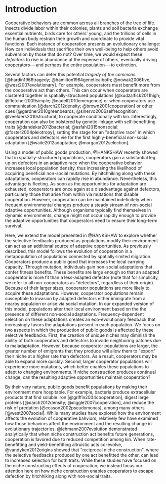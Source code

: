 # Introduction

Cooperative behaviors are common across all branches of the tree of life. Insects divide labor within their colonies, plants and soil bacteria exchange essential nutrients, birds care for others' young, and the trillions of cells in the human body restrain their growth and coordinate to provide vital functions. Each instance of cooperation presents an evolutionary challenge: How can individuals that sacrifice their own well-being to help others avoid subversion by those that do not? Over time, we would expect these *defectors* to rise in abundance at the expense of others, eventually driving cooperators---and perhaps the entire population---to extinction.

Several factors can defer this potential *tragedy of the commons* [@hardin1968tragedy; @hamilton1964geneticalboth; @nowak2006five; @west2007evolutionary]. For example, cooperators must benefit more from the cooperative act than others. This can occur when cooperators are clustered together in spatially-structured populations [@kudzalfick2011high; @fletcher2009simple; @nadell2010emergence] or when cooperators use communication [@darch2012density; @brown2001cooperation] or other cues [@gardner2010greenbeards; @sinervo2006selfrecognition; @veelders2010structural] to cooperate conditionally with kin. Interestingly, cooperation can also be bolstered by genetic linkage with self-benefitting traits [@dandekar2012bacterial; @asfahl2015nonsocial; @foster2004pleiotropy], setting the stage for an "adaptive race" in which cooperators and defectors vie for the first highly-beneficial non-social adaptation [@waite2012adaptation; @morgan2012selection].

Using a model of public goods production, @HANKSHAW recently showed that in spatially-structured populations, cooperators gain a substantial leg up on defectors in an adaptive race when the cooperative behavior increases local population density, thus increasing the likelihood of acquiring beneficial non-social mutations. By hitchhiking along with these adaptations, cooperators can rapidly rise in abundance. Nevertheless, this advantage is fleeting. As soon as the opportunities for adaptation are exhausted, cooperators are once again at a disadvantage against defectors, particularly those that arise from within via mutations that disable cooperation. However, cooperation can be maintained indefinitely when frequent environmental changes produce a steady stream of non-social adaptive opportunities. Although organisms typically find themselves in dynamic environments, change might not occur rapidly enough to provide the adaptive opportunities that cooperators need to ensure their long-term survival.

Here, we extend the model presented in @HANKSHAW to explore whether the selective feedbacks produced as populations modify their environment can act as an additional source of adaptive opportunities. As previously described, this model follows the evolution of cooperation in a metapopulation of populations connected by spatially-limited migration. Cooperators produce a public good that increases the local carrying capacity. Through mutation, individuals gain non-social adaptations that confer fitness benefits. These benefits are large enough so that an adapted cooperator is more fit than a less-adapted defector (note that for simplicity, we refer to all non-cooperators as "defectors", regardless of their origin). Because of their larger sizes, cooperator populations are more likely to acquire these adaptations. However, cooperator populations remain susceptible to invasion by adapted defectors either immigrate from a nearby populaion or arise via social mutation. In our expanded version of this model, populations alter their local environment based on the the presence of different non-social adaptations. Frequency-dependent selection on these adaptations creates an eco-evolutionary feedback that increasingly favors the adaptations present in each population. We focus on two aspects in which the production of public goods is affected by these selective feedbacks. First, the creation of unique niches may diminish the ability of both cooperators and defectors to invade neighboring patches due to maladaptation. However, because cooperator populations are larger, the greater number of emigrants that they produce will allow them to "export" their niche at a higher rate than defectors. As a result, cooperators may be able to expand more quickly. Second, larger cooperator populations will experience more mutations, which better enables these populations to adapt to changing environments. If niche construction produces continual change, can the resulting adaptive opportunities maintain cooperation?

By their very nature, public goods benefit populations by making their environment more hospitable. For example, bacteria produce extracellular products that find soluble iron [@griffin2004cooperation], digest large proteins [@darch2012density; @diggle2007cooperation], and reduce the risk of predation [@cosson2002pseudomonas], among many others [@west2007social]. While many studies have explored how the environment affects the evolution of cooperative bahviors, relatively few have examined how those behaviors affect the environment and the resulting change in evolutionary trajectories. @lehmann2007evolution demonstrated analytically that when niche construction act benefits future generations, cooperation is favored due to reduced competition among kin. When rate-benefitting and yield-benefitting altruistic acts co-evolve, @vandyken2012origins showed that "reciprocal niche construction", where the selective feedbacks produced by one act benefitted the other, can lead to increased selection for both traits. While these studies have focused on the niche constructing effects of cooperation, we instead focus our attention here on how niche construction enables cooperators to escape defection by hitchhiking along with non-social traits.

